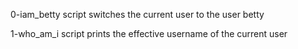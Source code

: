 0-iam_betty script switches the current user to the user betty

1-who_am_i script prints the effective username of the current user
